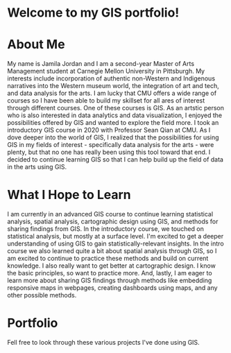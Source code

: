 # Welcome to my GIS portfolio!

# About Me
My name is Jamila Jordan and I am a second-year Master of Arts Management student at Carnegie Mellon University in Pittsburgh. My interests include incorporation of authentic non-Western and Indigenous narratives into the Western museum world, the integration of art and tech, and data analysis for the arts. I am lucky that CMU offers a wide range of courses so I have been able to build my skillset for all ares of interest through different courses. One of these courses is GIS. As an artstic person who is also interested in data analytics and data visualization, I enjoyed the possibilities offered by GIS and wanted to explore the field more. I took an introductory GIS course in 2020 with Professor Sean Qian at CMU. As I dove deeper into the world of GIS, I realized that the possibilities for using GIS in my fields of interest - specifically data analysis for the arts - were plenty, but that no one has really been using this tool toward that end. I decided to continue learning GIS so that I can help build up the field of data in the arts using GIS. 

# What I Hope to Learn
I am currently in an advanced GIS course to continue learning statistical analysis, spatial analysis, cartographic design using GIS, and methods for sharing findings from GIS. In the introductory course, we touched on statistical analysis, but mostly at a surface level. I'm excited to get a deeper understanding of using GIS to gain statistically-relevant insights. In the intro course we also learned quite a bit about spatial analysis through GIS, so I am excited to continue to practice these methods and build on current knowledge. I also really want to get better at cartographic design. I know the basic principles, so want to practice more. And, lastly, I am eager to learn more about sharing GIS findings through methods like embedding responsive maps in webpages, creating dashboards using maps, and any other possible methods. 


# Portfolio
Fell free to look through these various projects I've done using GIS. 

